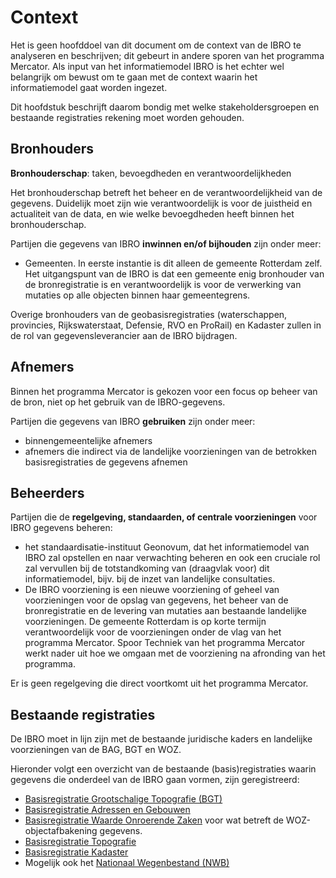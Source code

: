 # Context

Het is geen hoofddoel van dit document om de context van de IBRO te analyseren en beschrijven; dit gebeurt in andere sporen van het programma Mercator. Als input van het informatiemodel IBRO is het echter wel belangrijk om bewust om te gaan met de context waarin het informatiemodel gaat worden ingezet. 

Dit  hoofdstuk beschrijft daarom bondig met welke stakeholdersgroepen en bestaande registraties rekening moet worden gehouden.

## Bronhouders

**Bronhouderschap**: taken, bevoegdheden en verantwoordelijkheden

Het bronhouderschap betreft het beheer en de verantwoordelijkheid van de gegevens. Duidelijk moet zijn wie verantwoordelijk is voor de juistheid en actualiteit van de data, en wie welke bevoegdheden heeft binnen het bronhouderschap.

Partijen die gegevens van IBRO **inwinnen en/of bijhouden**
zijn onder meer:

-   Gemeenten. In eerste instantie is dit alleen de gemeente Rotterdam zelf. Het uitgangspunt van de IBRO is dat een gemeente enig bronhouder van de bronregistratie is en verantwoordelijk is voor de verwerking van mutaties op alle objecten binnen haar gemeentegrens.

Overige bronhouders van de geobasisregistraties (waterschappen, provincies, Rijkswaterstaat, Defensie, RVO en ProRail) en Kadaster zullen  in de rol van gegevensleverancier aan de IBRO bijdragen. 



## Afnemers

Binnen het programma Mercator is gekozen voor een focus op beheer van de bron, niet op het gebruik van de IBRO-gegevens. 

Partijen die gegevens van IBRO **gebruiken** zijn onder meer:

-   binnengemeentelijke afnemers
-   afnemers die indirect via de landelijke voorzieningen van de betrokken basisregistraties de gegevens afnemen

## Beheerders 

Partijen die de **regelgeving, standaarden, of centrale voorzieningen** voor
IBRO gegevens beheren:

- het standaardisatie-instituut Geonovum, dat het informatiemodel van IBRO zal
opstellen en naar verwachting beheren en ook een cruciale rol zal vervullen bij de totstandkoming van
(draagvlak voor) dit informatiemodel, bijv. bij de inzet van landelijke consultaties.
- De IBRO voorziening is een nieuwe voorziening of geheel van voorzieningen voor de opslag van gegevens, het beheer van de bronregistratie en de levering van mutaties aan bestaande landelijke voorzieningen. De gemeente Rotterdam is op korte termijn verantwoordelijk voor de voorzieningen onder de vlag van het programma Mercator. Spoor Techniek van het  programma Mercator werkt nader uit hoe we omgaan met de voorziening na afronding van het programma.  

Er is geen regelgeving die direct voortkomt uit het programma Mercator. 

## Bestaande registraties

De IBRO moet in lijn zijn met de bestaande juridische kaders en landelijke voorzieningen
van de BAG, BGT en WOZ.

Hieronder volgt een overzicht van de bestaande (basis)registraties waarin
gegevens die onderdeel van de IBRO gaan vormen, zijn geregistreerd:
- [Basisregistratie Grootschalige Topografie
(BGT)](https://www.geobasisregistraties.nl/basisregistraties/grootschalige-topografie)
- [Basisregistratie Adressen en Gebouwen](https://www.geobasisregistraties.nl/basisregistraties/adressen-en-gebouwen)
- [Basisregistratie Waarde Onroerende Zaken](https://www.geobasisregistraties.nl/basisregistraties/woz) voor wat betreft de WOZ-objectafbakening gegevens.
- [Basisregistratie Topografie](https://www.geobasisregistraties.nl/basisregistraties/topografie) 
- [Basisregistratie Kadaster](https://www.geobasisregistraties.nl/basisregistraties/kadaster)
- Mogelijk ook het [Nationaal Wegenbestand (NWB)](https://www.nationaalwegenbestand.nl/)



